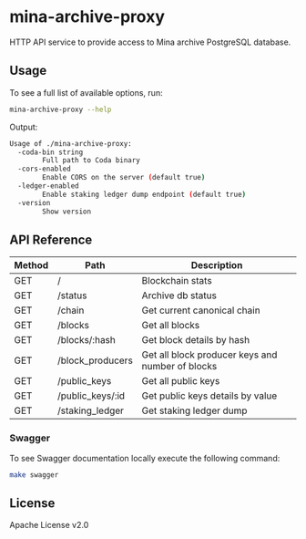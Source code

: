 # mina-archive-proxy

HTTP API service to provide access to Mina archive PostgreSQL database.

## Usage

To see a full list of available options, run:

```bash
mina-archive-proxy --help
```

Output:

```bash
Usage of ./mina-archive-proxy:
  -coda-bin string
    	Full path to Coda binary
  -cors-enabled
    	Enable CORS on the server (default true)
  -ledger-enabled
    	Enable staking ledger dump endpoint (default true)
  -version
    	Show version
```

## API Reference

| Method | Path             | Description
|--------|------------------|---------------------------------------------------
| GET    | /                | Blockchain stats
| GET    | /status          | Archive db status
| GET    | /chain           | Get current canonical chain
| GET    | /blocks          | Get all blocks
| GET    | /blocks/:hash    | Get block details by hash
| GET    | /block_producers | Get all block producer keys and number of blocks
| GET    | /public_keys     | Get all public keys
| GET    | /public_keys/:id | Get public keys details by value
| GET    | /staking_ledger  | Get staking ledger dump

### Swagger

To see Swagger documentation locally execute the following command:

```bash
make swagger
```

## License

Apache License v2.0